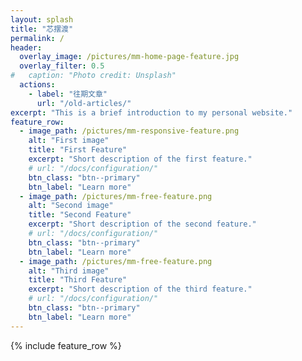 ```yaml
---
layout: splash
title: "芯摆渡"
permalink: /
header:
  overlay_image: /pictures/mm-home-page-feature.jpg
  overlay_filter: 0.5
#   caption: "Photo credit: Unsplash"
  actions:
    - label: "往期文章"
      url: "/old-articles/"
excerpt: "This is a brief introduction to my personal website."
feature_row:
  - image_path: /pictures/mm-responsive-feature.png
    alt: "First image"
    title: "First Feature"
    excerpt: "Short description of the first feature."
    # url: "/docs/configuration/"
    btn_class: "btn--primary"
    btn_label: "Learn more"
  - image_path: /pictures/mm-free-feature.png
    alt: "Second image"
    title: "Second Feature"
    excerpt: "Short description of the second feature."
    # url: "/docs/configuration/"
    btn_class: "btn--primary"
    btn_label: "Learn more"
  - image_path: /pictures/mm-free-feature.png
    alt: "Third image"
    title: "Third Feature"
    excerpt: "Short description of the third feature."
    # url: "/docs/configuration/"
    btn_class: "btn--primary"
    btn_label: "Learn more"
---
```



{% include feature_row %}
<!-- 
  - image_path: /assets/images/mm-customizable-feature.png
    alt: "customizable"
    title: "Super customizable"
    excerpt: "Everything from the menus, sidebars, comments, and more can be configured or set with YAML Front Matter."
    url: "/docs/configuration/"
    btn_class: "btn--primary"
    btn_label: "Learn more"
  - image_path: /assets/images/mm-responsive-feature.png
    alt: "fully responsive"
    title: "Responsive layouts"
    excerpt: "Built with HTML5 + CSS3. All layouts are fully responsive with helpers to augment your content."
    url: "/docs/layouts/"
    btn_class: "btn--primary"
    btn_label: "Learn more"
  - image_path: /assets/images/mm-free-feature.png
    alt: "100% free"
    title: "100% free"
    excerpt: "Free to use however you want under the MIT License. Clone it, fork it, customize it... whatever!"
    url: "/docs/license/"
    btn_class: "btn--primary"
    btn_label: "Learn more"      
    -->